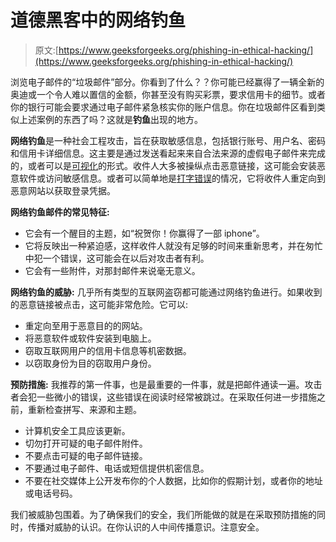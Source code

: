 # 道德黑客中的网络钓鱼

> 原文:[https://www.geeksforgeeks.org/phishing-in-ethical-hacking/](https://www.geeksforgeeks.org/phishing-in-ethical-hacking/)

浏览电子邮件的“垃圾邮件”部分。你看到了什么？？你可能已经赢得了一辆全新的奥迪或一个令人难以置信的金额，你甚至没有购买彩票，要求信用卡的细节。或者你的银行可能会要求通过电子邮件紧急核实你的账户信息。你在垃圾邮件区看到类似上述案例的东西了吗？这就是**钓鱼**出现的地方。

**网络钓鱼**是一种社会工程攻击，旨在获取敏感信息，包括银行账号、用户名、密码和信用卡详细信息。这主要是通过发送看起来来自合法来源的虚假电子邮件来完成的，或者可以是[可视化](https://www.geeksforgeeks.org/vishing-voice-phishing/)的形式。收件人大多被操纵点击恶意链接，这可能会安装恶意软件或访问敏感信息。或者可以简单地是[打字错误](https://www.geeksforgeeks.org/typosquatting-url-hijacking/)的情况，它将收件人重定向到恶意网站以获取登录凭据。

**网络钓鱼邮件的常见特征:**

*   它会有一个醒目的主题，如“祝贺你！你赢得了一部 iphone”。
*   它将反映出一种紧迫感，这样收件人就没有足够的时间来重新思考，并在匆忙中犯一个错误，这可能会在以后对攻击者有利。
*   它会有一些附件，对那封邮件来说毫无意义。

**网络钓鱼的威胁:**
几乎所有类型的互联网盗窃都可能通过网络钓鱼进行。如果收到的恶意链接被点击，这可能非常危险。它可以:

*   重定向至用于恶意目的的网站。
*   将恶意软件或软件安装到电脑上。
*   窃取互联网用户的信用卡信息等机密数据。
*   以窃取身份为目的窃取用户身份。

**预防措施:**
我推荐的第一件事，也是最重要的一件事，就是把邮件通读一遍。攻击者会犯一些微小的错误，这些错误在阅读时经常被跳过。在采取任何进一步措施之前，重新检查拼写、来源和主题。

*   计算机安全工具应该更新。
*   切勿打开可疑的电子邮件附件。
*   不要点击可疑的电子邮件链接。
*   不要通过电子邮件、电话或短信提供机密信息。
*   不要在社交媒体上公开发布你的个人数据，比如你的假期计划，或者你的地址或电话号码。

我们被威胁包围着。为了确保我们的安全，我们所能做的就是在采取预防措施的同时，传播对威胁的认识。在你认识的人中间传播意识。注意安全。